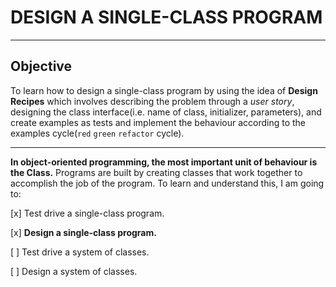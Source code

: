 # DESIGN A SINGLE-CLASS PROGRAM

----

## Objective

To learn how to design a single-class program by using the idea of **Design Recipes** which involves describing the problem through a *user story*, designing the class interface(i.e. name of class, initializer, parameters), and create examples as tests and implement the behaviour according to the examples cycle(`red` `green` `refactor` cycle).

----

**In object-oriented programming, the most important unit of behaviour is the Class.** Programs are built by creating classes that work together to accomplish the job of the program.
To learn and understand this, I am going to:

[x] Test drive a single-class program.

[x] **Design a single-class program.**

[ ] Test drive a system of classes.

[ ] Design a system of classes.